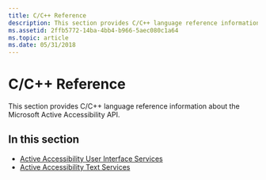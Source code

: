 ```yaml
---
title: C/C++ Reference
description: This section provides C/C++ language reference information about the Microsoft Active Accessibility \ 32;API.In this sectionActive Accessibility User Interface ServicesActive Accessibility Text Services.
ms.assetid: 2ffb5772-14ba-4bb4-b966-5aec080c1a64
ms.topic: article
ms.date: 05/31/2018
---
```


# C/C++ Reference

This section provides C/C++ language reference information about the Microsoft Active Accessibility API.

## In this section

-   [Active Accessibility User Interface Services](active-accessibility-user-interface-services-collision208.md)
-   [Active Accessibility Text Services](active-accessibility-text-services-collision227.md)

 

 




